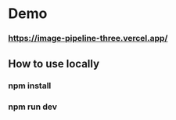# Demo 
### https://image-pipeline-three.vercel.app/
## How to use locally
### npm install 
### npm run dev 
